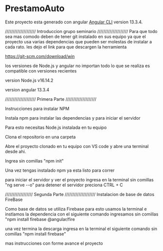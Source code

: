 # PrestamoAuto

Este proyecto esta generado con angular [Angular CLI](https://github.com/angular/angular-cli) version 13.3.4.

//////////////////// Introduccion grupo seminario ////////////////////
Para que todo sea mas comodo deben de tener git instalado en sus equipo ya que el proyecto usa varias dependencias que pueden ser molestas de instalar a cada rato. les dejo el link para que descargen la herramienta

https://git-scm.com/download/win 

los versiones de Node.js y angular no importan todo lo que se realiza es compatible con versiones recientes 

version Node.js v16.14.2

version angular  13.3.4



//////////////////// Primera Parte ////////////////////

Instrucciones para instalar NPM

Instala npm para instalar las dependencias y para iniciar el servidor

Para esto necesitas Node.js instalada en tu equipo

Clona el repositorio en una carpeta

Abre el proyecto clonado en tu equipo con VS code y abre una terminal desde ahi.

Ingrea sin comillas "npm init"

Una vez tengas instalado npm ya esta listo para correr

para iniciar el servidor y ver el proyecto ingresa en la terminal sin comillas "ng serve --o"
para detener el servidor preciona CTRL + C

////////////////// Segunda Parte ////////////////////
Instalacion de base de datos FireBase

Como base de datos se utiliza Firebase para esto usamos la terminal e instlamos la dependencia con el siguiente comando ingresamos sin comillas "npm install firebase
@angular/fire

una vez termina la descarga ingresa en la terminal el siguiente comando sin comillas "npm install firebase"



mas instrucciones con forme avance el proyecto
